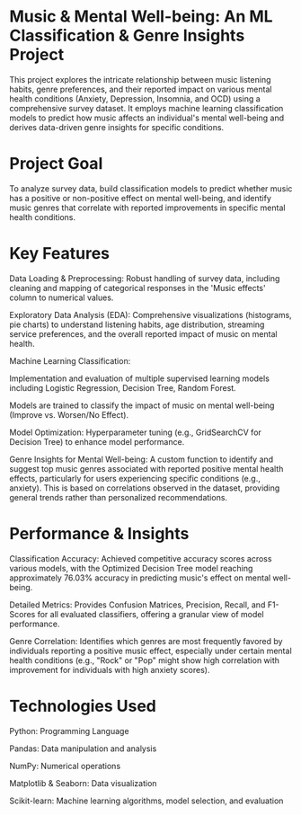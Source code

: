 # Music & Mental Well-being: An ML Classification & Genre Insights Project
This project explores the intricate relationship between music listening habits, genre preferences, and their reported impact on various mental health conditions (Anxiety, Depression, Insomnia, and OCD) using a comprehensive survey dataset. It employs machine learning classification models to predict how music affects an individual's mental well-being and derives data-driven genre insights for specific conditions.

# Project Goal
To analyze survey data, build classification models to predict whether music has a positive or non-positive effect on mental well-being, and identify music genres that correlate with reported improvements in specific mental health conditions.

# Key Features
Data Loading & Preprocessing: Robust handling of survey data, including cleaning and mapping of categorical responses in the 'Music effects' column to numerical values.

Exploratory Data Analysis (EDA): Comprehensive visualizations (histograms, pie charts) to understand listening habits, age distribution, streaming service preferences, and the overall reported impact of music on mental health.

Machine Learning Classification:

Implementation and evaluation of multiple supervised learning models including Logistic Regression, Decision Tree, Random Forest.

Models are trained to classify the impact of music on mental well-being (Improve vs. Worsen/No Effect).

Model Optimization: Hyperparameter tuning (e.g., GridSearchCV for Decision Tree) to enhance model performance.

Genre Insights for Mental Well-being: A custom function to identify and suggest top music genres associated with reported positive mental health effects, particularly for users experiencing specific conditions (e.g., anxiety). This is based on correlations observed in the dataset, providing general trends rather than personalized recommendations.

# Performance & Insights
Classification Accuracy: Achieved competitive accuracy scores across various models, with the Optimized Decision Tree model reaching approximately 76.03% accuracy in predicting music's effect on mental well-being.

Detailed Metrics: Provides Confusion Matrices, Precision, Recall, and F1-Scores for all evaluated classifiers, offering a granular view of model performance.

Genre Correlation: Identifies which genres are most frequently favored by individuals reporting a positive music effect, especially under certain mental health conditions (e.g., "Rock" or "Pop" might show high correlation with improvement for individuals with high anxiety scores).

# Technologies Used
Python: Programming Language

Pandas: Data manipulation and analysis

NumPy: Numerical operations

Matplotlib & Seaborn: Data visualization

Scikit-learn: Machine learning algorithms, model selection, and evaluation
